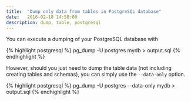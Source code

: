 ```yaml
---
title:  "Dump only data from tables in PostgreSQL database"
date:   2016-02-18 14:50:00
description: dump, table, postgresql
---
```


You can execute a dumping of your PostgreSQL database with

{% highlight postgresql %}
pg_dump -U postgres mydb > output.sql
{% endhighlight %}

However, should you just need to dump the table data (not including creating tables and schemas), you can simply use the `--data-only` option.

{% highlight postgresql %}
pg_dump -U postgres --data-only mydb > output.sql
{% endhighlight %}
